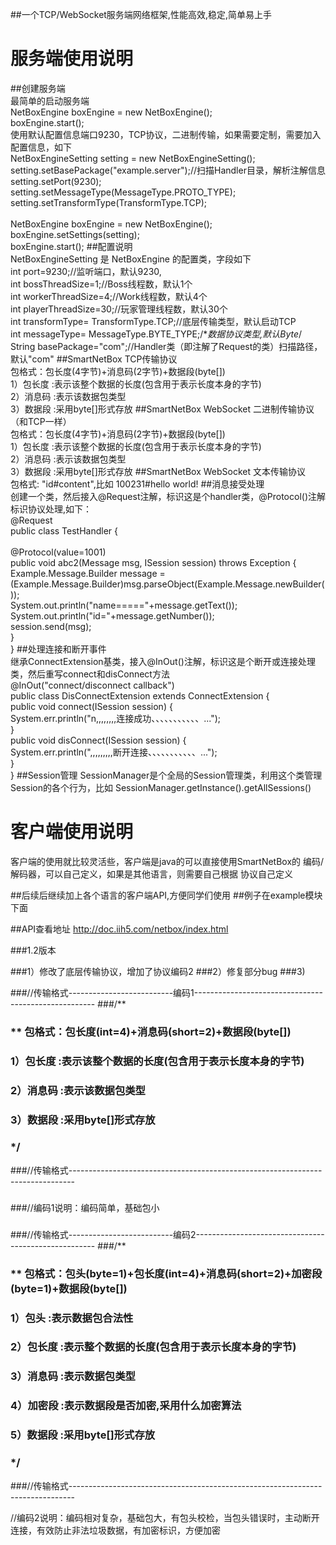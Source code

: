 ##一个TCP/WebSocket服务端网络框架,性能高效,稳定,简单易上手
# 服务端使用说明
##创建服务端
<br>最简单的启动服务端
<br>NetBoxEngine boxEngine = new NetBoxEngine();
<br>boxEngine.start();
<br>使用默认配置信息端口9230，TCP协议，二进制传输，如果需要定制，需要加入配置信息，如下
<br>NetBoxEngineSetting setting  = new NetBoxEngineSetting();
<br>setting.setBasePackage("example.server");//扫描Handler目录，解析注解信息
<br>setting.setPort(9230);
<br>setting.setMessageType(MessageType.PROTO_TYPE);
<br>setting.setTransformType(TransformType.TCP);
<br>
<br>NetBoxEngine boxEngine = new NetBoxEngine();
<br>boxEngine.setSettings(setting);
<br>boxEngine.start();
##配置说明
<br>NetBoxEngineSetting 是 NetBoxEngine 的配置类，字段如下
<br>int port=9230;//监听端口，默认9230,
<br>int bossThreadSize=1;//Boss线程数，默认1个
<br>int workerThreadSize=4;//Work线程数，默认4个
<br>int playerThreadSize=30;//玩家管理线程数，默认30个
<br>int transformType= TransformType.TCP;//底层传输类型，默认启动TCP
<br>int messageType= MessageType.BYTE_TYPE;/**数据协议类型,默认Byte*/
<br>String basePackage="com";//Handler类（即注解了Request的类）扫描路径，默认"com"
##SmartNetBox TCP传输协议
<br>包格式：包长度(4字节)+消息码(2字节)+数据段(byte[])
<br>	1）包长度      :表示该整个数据的长度(包含用于表示长度本身的字节)
<br>    2）消息码      :表示该数据包类型
<br>	3）数据段      :采用byte[]形式存放
##SmartNetBox WebSocket 二进制传输协议（和TCP一样）
<br>包格式：包长度(4字节)+消息码(2字节)+数据段(byte[])
<br>	1）包长度      :表示该整个数据的长度(包含用于表示长度本身的字节)
<br>    2）消息码      :表示该数据包类型
<br>	3）数据段      :采用byte[]形式存放
##SmartNetBox WebSocket 文本传输协议
<br>包格式: "id#content",比如 100231#hello world!
##消息接受处理
<br>创建一个类，然后接入@Request注解，标识这是个handler类，@Protocol()注解标识协议处理,如下：
<br>@Request
<br>public class TestHandler {
<br>
<br>	@Protocol(value=1001)
<br>	public void abc2(Message msg, ISession session) throws Exception {
<br>		Example.Message.Builder message = (Example.Message.Builder)msg.parseObject(Example.Message.newBuilder());
<br>		System.out.println("name====="+message.getText());
<br>		System.out.println("id="+message.getNumber());
<br>		session.send(msg);
<br>	}
<br>}
##处理连接和断开事件
<br>继承ConnectExtension基类，接入@InOut()注解，标识这是个断开或连接处理类，然后重写connect和disConnect方法
<br>@InOut("connect/disconnect callback")
<br>public class DisConnectExtension extends ConnectExtension {
<br>	public void connect(ISession session) {
<br>		System.err.println("n,,,,,,,,连接成功、、、、、、、、、、、...");
<br>	}
<br>	public void disConnect(ISession session) {
<br>		System.err.println(",,,,,,,,,断开连接、、、、、、、、、、、...");
<br>	}
<br>}
##Session管理
SessionManager是个全局的Session管理类，利用这个类管理Session的各个行为，比如 SessionManager.getInstance().getAllSessions()

# 客户端使用说明
客户端的使用就比较灵活些，客户端是java的可以直接使用SmartNetBox的 编码/解码器，可以自己定义，如果是其他语言，则需要自己根据
协议自己定义

##后续后继续加上各个语言的客户端API,方便同学们使用
##例子在example模块下面

##API查看地址
http://doc.iih5.com/netbox/index.html


###1.2版本

###1）修改了底层传输协议，增加了协议编码2
###2）修复部分bug
###3)

###//传输格式--------------------------编码1-----------------------------------------------------
###/**
### ** 包格式：包长度(int=4)+消息码(short=2)+数据段(byte[])
### 1）包长度      :表示该整个数据的长度(包含用于表示长度本身的字节)
### 2）消息码      :表示该数据包类型
### 3）数据段      :采用byte[]形式存放
### */
###//传输格式-------------------------------------------------------------------------------
###
###//编码1说明：编码简单，基础包小
###
###
###//传输格式--------------------------编码2-----------------------------------------------------
###/**
### ** 包格式：包头(byte=1)+包长度(int=4)+消息码(short=2)+加密段(byte=1)+数据段(byte[])
### 1）包头        :表示数据包合法性
### 2）包长度      :表示整个数据的长度(包含用于表示长度本身的字节)
### 3）消息码      :表示数据包类型
### 4）加密段      :表示数据段是否加密,采用什么加密算法
### 5）数据段      :采用byte[]形式存放
### */
###//传输格式-------------------------------------------------------------------------------

//编码2说明：编码相对复杂，基础包大，有包头校检，当包头错误时，主动断开连接，有效防止非法垃圾数据，有加密标识，方便加密